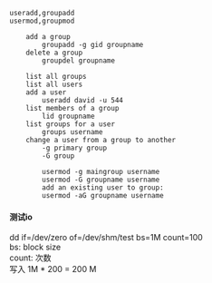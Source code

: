 
~~~
useradd,groupadd
usermod,groupmod

    add a group  
        groupadd -g gid groupname  
    delete a group  
        groupdel groupname  

    list all groups
    list all users
    add a user  
        useradd david -u 544
    list members of a group  
        lid groupname
    list groups for a user  
        groups username
    change a user from a group to another  
        -g primary group  
        -G group

        usermod -g maingroup username
        usermod -G groupname username  
        add an existing user to group:
        usermod -aG groupname username
~~~

#### 测试io
dd if=/dev/zero of=/dev/shm/test bs=1M count=100  
bs: block size  
count: 次数  
写入 1M * 200 = 200 M  
